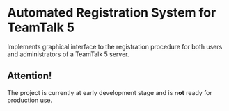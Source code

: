 # Automated Registration System for TeamTalk 5

Implements graphical interface to the registration procedure for both users and administrators of a TeamTalk 5 server.

## Attention!

The project is currently at early development stage and is **not** ready for production use.

